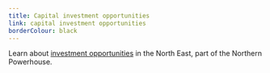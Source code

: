 ```yaml
---
title: Capital investment opportunities
link: capital investment opportunities
borderColour: black
---
```

Learn about [investment opportunities](https://www.gov.uk/government/publications/northern-powerhouse-investment-opportunities) in the North East, part of the Northern Powerhouse.